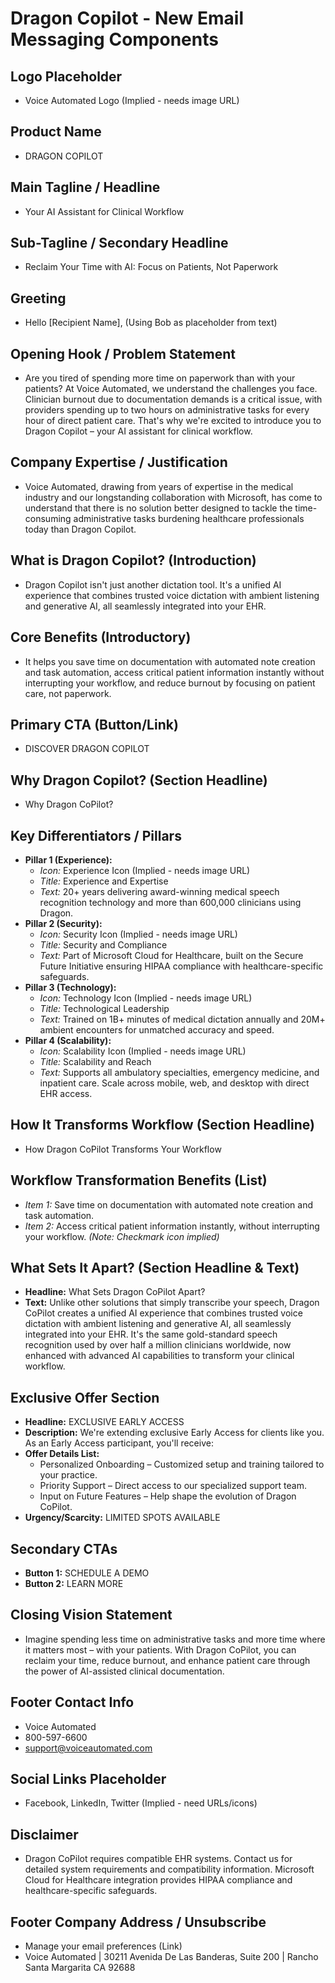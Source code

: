 # Dragon Copilot - New Email Messaging Components

## Logo Placeholder

*   Voice Automated Logo (Implied - needs image URL)

## Product Name

*   DRAGON COPILOT

## Main Tagline / Headline

*   Your AI Assistant for Clinical Workflow

## Sub-Tagline / Secondary Headline

*   Reclaim Your Time with AI: Focus on Patients, Not Paperwork

## Greeting

*   Hello [Recipient Name], (Using Bob as placeholder from text)

## Opening Hook / Problem Statement

*   Are you tired of spending more time on paperwork than with your patients? At Voice Automated, we understand the challenges you face. Clinician burnout due to documentation demands is a critical issue, with providers spending up to two hours on administrative tasks for every hour of direct patient care. That's why we're excited to introduce you to Dragon Copilot – your AI assistant for clinical workflow.

## Company Expertise / Justification

*   Voice Automated, drawing from years of expertise in the medical industry and our longstanding collaboration with Microsoft, has come to understand that there is no solution better designed to tackle the time-consuming administrative tasks burdening healthcare professionals today than Dragon Copilot.

## What is Dragon Copilot? (Introduction)

*   Dragon Copilot isn't just another dictation tool. It's a unified AI experience that combines trusted voice dictation with ambient listening and generative AI, all seamlessly integrated into your EHR.

## Core Benefits (Introductory)

*   It helps you save time on documentation with automated note creation and task automation, access critical patient information instantly without interrupting your workflow, and reduce burnout by focusing on patient care, not paperwork.

## Primary CTA (Button/Link)

*   DISCOVER DRAGON COPILOT

## Why Dragon Copilot? (Section Headline)

*   Why Dragon CoPilot?

## Key Differentiators / Pillars

*   **Pillar 1 (Experience):**
    *   *Icon:* Experience Icon (Implied - needs image URL)
    *   *Title:* Experience and Expertise
    *   *Text:* 20+ years delivering award-winning medical speech recognition technology and more than 600,000 clinicians using Dragon.
*   **Pillar 2 (Security):**
    *   *Icon:* Security Icon (Implied - needs image URL)
    *   *Title:* Security and Compliance
    *   *Text:* Part of Microsoft Cloud for Healthcare, built on the Secure Future Initiative ensuring HIPAA compliance with healthcare-specific safeguards.
*   **Pillar 3 (Technology):**
    *   *Icon:* Technology Icon (Implied - needs image URL)
    *   *Title:* Technological Leadership
    *   *Text:* Trained on 1B+ minutes of medical dictation annually and 20M+ ambient encounters for unmatched accuracy and speed.
*   **Pillar 4 (Scalability):**
    *   *Icon:* Scalability Icon (Implied - needs image URL)
    *   *Title:* Scalability and Reach
    *   *Text:* Supports all ambulatory specialties, emergency medicine, and inpatient care. Scale across mobile, web, and desktop with direct EHR access.

## How It Transforms Workflow (Section Headline)

*   How Dragon CoPilot Transforms Your Workflow

## Workflow Transformation Benefits (List)

*   *Item 1:* Save time on documentation with automated note creation and task automation.
*   *Item 2:* Access critical patient information instantly, without interrupting your workflow.
    *(Note: Checkmark icon implied)*

## What Sets It Apart? (Section Headline & Text)

*   **Headline:** What Sets Dragon CoPilot Apart?
*   **Text:** Unlike other solutions that simply transcribe your speech, Dragon CoPilot creates a unified AI experience that combines trusted voice dictation with ambient listening and generative AI, all seamlessly integrated into your EHR. It's the same gold-standard speech recognition used by over half a million clinicians worldwide, now enhanced with advanced AI capabilities to transform your clinical workflow.

## Exclusive Offer Section

*   **Headline:** EXCLUSIVE EARLY ACCESS
*   **Description:** We're extending exclusive Early Access for clients like you. As an Early Access participant, you'll receive:
*   **Offer Details List:**
    *   Personalized Onboarding – Customized setup and training tailored to your practice.
    *   Priority Support – Direct access to our specialized support team.
    *   Input on Future Features – Help shape the evolution of Dragon CoPilot.
*   **Urgency/Scarcity:** LIMITED SPOTS AVAILABLE

## Secondary CTAs

*   **Button 1:** SCHEDULE A DEMO
*   **Button 2:** LEARN MORE

## Closing Vision Statement

*   Imagine spending less time on administrative tasks and more time where it matters most – with your patients. With Dragon CoPilot, you can reclaim your time, reduce burnout, and enhance patient care through the power of AI-assisted clinical documentation.

## Footer Contact Info

*   Voice Automated
*   800-597-6600
*   support@voiceautomated.com

## Social Links Placeholder

*   Facebook, LinkedIn, Twitter (Implied - need URLs/icons)

## Disclaimer

*   Dragon CoPilot requires compatible EHR systems. Contact us for detailed system requirements and compatibility information. Microsoft Cloud for Healthcare integration provides HIPAA compliance and healthcare-specific safeguards.

## Footer Company Address / Unsubscribe

*   Manage your email preferences (Link)
*   Voice Automated | 30211 Avenida De Las Banderas, Suite 200 | Rancho Santa Margarita CA 92688
